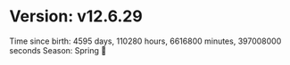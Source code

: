 # Version: v12.6.29
Time since birth: 4595 days, 110280 hours, 6616800 minutes, 397008000 seconds
Season: Spring 🌸

